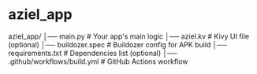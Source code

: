 # aziel_app
aziel_app/
│── main.py  # Your app's main logic
│── aziel.kv  # Kivy UI file (optional)
│── buildozer.spec  # Buildozer config for APK build
│── requirements.txt  # Dependencies list (optional)
│── .github/workflows/build.yml  # GitHub Actions workflow
